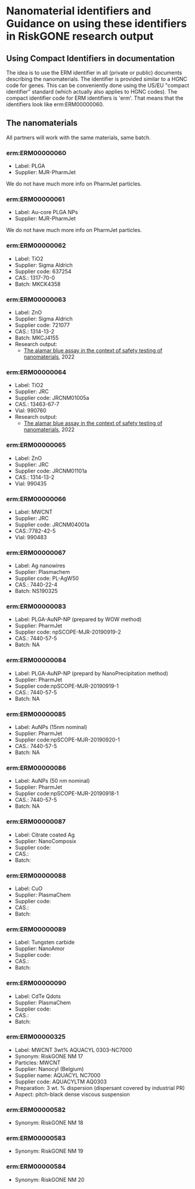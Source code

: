 # Nanomaterial identifiers and Guidance on using these identifiers in RiskGONE research output

## Using Compact Identifiers in documentation

The idea is to use the ERM identifier in all (private or public) documents describing the
nanomaterials. The identifier is provided similar to a HGNC code for genes. This can be
conveniently done using the US/EU "compact identifier" standard (which actually also applies
to HGNC codes). The compact identifier code for ERM identifiers is 'erm'. That means that
the identifiers look like erm:ERM00000060.

## The nanomaterials

All partners will work with the same materials, same batch.

### erm:ERM00000060
<script type="application/ld+json">{
  "@context": "https://schema.org/",
  "@type": "ChemicalSubstance",
  "http://purl.org/dc/terms/conformsTo": {
    "@type": "CreativeWork",
    "@id": "https://bioschemas.org/profiles/ChemicalSubstance/0.4-RELEASE/"
  },
  "@id": "https://nanocommons.github.io/identifiers/registry#ERM00000060",
  "name": "PLGA",
  "identifier": [
    "https://nanocommons.github.io/identifiers/registry#ERM00000060", "erm:ERM00000060", "ERM00000060"
  ]
}</script>

* Label: PLGA
* Supplier: MJR-PharmJet

We do not have much more info on PharmJet particles.

### erm:ERM00000061
<script type="application/ld+json">{
  "@context": "https://schema.org/",
  "@type": "ChemicalSubstance",
  "http://purl.org/dc/terms/conformsTo": {
    "@type": "CreativeWork",
    "@id": "https://bioschemas.org/profiles/ChemicalSubstance/0.4-RELEASE/"
  },
  "@id": "https://nanocommons.github.io/identifiers/registry#ERM00000061",
  "name": "Au-core PLGA NPs",
  "identifier": [
    "https://nanocommons.github.io/identifiers/registry#ERM00000061", "erm:ERM00000061", "ERM00000061"
  ]
}</script>

* Label: Au-core PLGA NPs
* Supplier: MJR-PharmJet

We do not have much more info on PharmJet particles.

### erm:ERM00000062
<script type="application/ld+json">{
  "@context": "https://schema.org/",
  "@type": "ChemicalSubstance",
  "http://purl.org/dc/terms/conformsTo": {
    "@type": "CreativeWork",
    "@id": "https://bioschemas.org/profiles/ChemicalSubstance/0.4-RELEASE/"
  },
  "@id": "https://nanocommons.github.io/identifiers/registry#ERM00000062",
  "name": "TiO2",
  "identifier": [
    "https://nanocommons.github.io/identifiers/registry#ERM00000062", "erm:ERM00000062", "ERM00000062",
    "1317-70-0"
  ]
}</script>

* Label: TiO2
* Supplier: Sigma Aldrich
* Supplier code: 637254
* CAS.: 1317-70-0
* Batch: MKCK4358

### erm:ERM00000063
<script type="application/ld+json">{
  "@context": "https://schema.org/",
  "@type": "ChemicalSubstance",
  "http://purl.org/dc/terms/conformsTo": {
    "@type": "CreativeWork",
    "@id": "https://bioschemas.org/profiles/ChemicalSubstance/0.4-RELEASE/"
  },
  "@id": "https://nanocommons.github.io/identifiers/registry#ERM00000063",
  "name": "ZnO",
  "identifier": [
    "https://nanocommons.github.io/identifiers/registry#ERM00000063", "erm:ERM00000063", "ERM00000063",
    "1314-13-2"
  ]
}</script>

* Label: ZnO
* Supplier: Sigma Aldrich
* Supplier code: 721077
* CAS.: 1314-13-2
* Batch: MKCJ4155
* Research output:
  * [The alamar blue assay in the context of safety testing of nanomaterials](https://doi.org/10.3389%2Fftox.2022.981701), 2022

### erm:ERM00000064
<script type="application/ld+json">{
  "@context": "https://schema.org/",
  "@type": "ChemicalSubstance",
  "http://purl.org/dc/terms/conformsTo": {
    "@type": "CreativeWork",
    "@id": "https://bioschemas.org/profiles/ChemicalSubstance/0.4-RELEASE/"
  },
  "@id": "https://nanocommons.github.io/identifiers/registry#ERM00000064",
  "name": "TiO2",
  "identifier": [
    "https://nanocommons.github.io/identifiers/registry#ERM00000064", "erm:ERM00000064", "ERM00000064",
    "13463-67-7", "JRCNM01005a"
  ]
}</script>

* Label: TiO2
* Supplier: JRC
* Supplier code: JRCNM01005a
* CAS.: 13463-67-7
* Vial: 990760
* Research output:
  * [The alamar blue assay in the context of safety testing of nanomaterials](https://doi.org/10.3389%2Fftox.2022.981701), 2022

### erm:ERM00000065
<script type="application/ld+json">{
  "@context": "https://schema.org/",
  "@type": "ChemicalSubstance",
  "http://purl.org/dc/terms/conformsTo": {
    "@type": "CreativeWork",
    "@id": "https://bioschemas.org/profiles/ChemicalSubstance/0.4-RELEASE/"
  },
  "@id": "https://nanocommons.github.io/identifiers/registry#ERM00000065",
  "name": "ZnO",
  "identifier": [
    "https://nanocommons.github.io/identifiers/registry#ERM00000065", "erm:ERM00000065", "ERM00000065",
    "1314-13-2", "JRCNM01101a"
  ]
}</script>

* Label: ZnO
* Supplier: JRC
* Supplier code: JRCNM01101a
* CAS.: 1314-13-2
* Vial: 990435

### erm:ERM00000066
<script type="application/ld+json">{
  "@context": "https://schema.org/",
  "@type": "ChemicalSubstance",
  "http://purl.org/dc/terms/conformsTo": {
    "@type": "CreativeWork",
    "@id": "https://bioschemas.org/profiles/ChemicalSubstance/0.4-RELEASE/"
  },
  "@id": "https://nanocommons.github.io/identifiers/registry#ERM00000066",
  "name": "ZnO",
  "identifier": [
    "https://nanocommons.github.io/identifiers/registry#ERM00000066", "erm:ERM00000066", "ERM00000066",
    "7782-42-5", "JRCNM04001a"
  ]
}</script>

* Label: MWCNT
* Supplier: JRC
* Supplier code: JRCNM04001a
* CAS.:7782-42-5
* Vial: 990483

### erm:ERM00000067
<script type="application/ld+json">{
  "@context": "https://schema.org/",
  "@type": "ChemicalSubstance",
  "http://purl.org/dc/terms/conformsTo": {
    "@type": "CreativeWork",
    "@id": "https://bioschemas.org/profiles/ChemicalSubstance/0.4-RELEASE/"
  },
  "@id": "https://nanocommons.github.io/identifiers/registry#ERM00000067",
  "name": "Ag nanowires",
  "identifier": [
    "https://nanocommons.github.io/identifiers/registry#ERM00000067", "erm:ERM00000067", "ERM00000067",
    "7440-22-4"
  ]
}</script>

* Label: Ag nanowires
* Supplier: Plasmachem
* Supplier code: PL-AgW50
* CAS.: 7440-22-4
* Batch: NS190325

### erm:ERM00000083
<script type="application/ld+json">{
  "@context": "https://schema.org/",
  "@type": "ChemicalSubstance",
  "http://purl.org/dc/terms/conformsTo": {
    "@type": "CreativeWork",
    "@id": "https://bioschemas.org/profiles/ChemicalSubstance/0.4-RELEASE/"
  },
  "@id": "https://nanocommons.github.io/identifiers/registry#ERM00000083",
  "name": "PLGA-AuNP-NP (prepared by WOW method)",
  "identifier": [
    "https://nanocommons.github.io/identifiers/registry#ERM00000083", "erm:ERM00000083", "ERM00000083",
    "7440-57-5"
  ]
}</script>

* Label: PLGA-AuNP-NP (prepared by WOW method)
* Supplier: PharmJet
*	Supplier code: npSCOPE-MJR-20190919-2
*	CAS.: 7440-57-5
*	Batch: NA 

### erm:ERM00000084
<script type="application/ld+json">{
  "@context": "https://schema.org/",
  "@type": "ChemicalSubstance",
  "http://purl.org/dc/terms/conformsTo": {
    "@type": "CreativeWork",
    "@id": "https://bioschemas.org/profiles/ChemicalSubstance/0.4-RELEASE/"
  },
  "@id": "https://nanocommons.github.io/identifiers/registry#ERM00000084",
  "name": "PLGA-AuNP-NP (prepard by NanoPrecipitation method)",
  "identifier": [
    "https://nanocommons.github.io/identifiers/registry#ERM00000084", "erm:ERM00000084", "ERM00000084",
    "7440-57-5"
  ]
}</script>

* Label: PLGA-AuNP-NP (prepard by NanoPrecipitation method)
* Supplier: PharmJet
* Supplier code:npSCOPE-MJR-20190919-1
* CAS.: 7440-57-5
* Batch: NA

### erm:ERM00000085
<script type="application/ld+json">{
  "@context": "https://schema.org/",
  "@type": "ChemicalSubstance",
  "http://purl.org/dc/terms/conformsTo": {
    "@type": "CreativeWork",
    "@id": "https://bioschemas.org/profiles/ChemicalSubstance/0.4-RELEASE/"
  },
  "@id": "https://nanocommons.github.io/identifiers/registry#ERM00000085",
  "name": "AuNPs (15nm nominal)",
  "identifier": [
    "https://nanocommons.github.io/identifiers/registry#ERM00000085", "erm:ERM00000085", "ERM00000085",
    "7440-57-5"
  ]
}</script>

* Label: AuNPs (15nm nominal)
* Supplier: PharmJet
* Supplier code:npSCOPE-MJR-20190920-1
* CAS.: 7440-57-5
* Batch: NA

### erm:ERM00000086
<script type="application/ld+json">{
  "@context": "https://schema.org/",
  "@type": "ChemicalSubstance",
  "http://purl.org/dc/terms/conformsTo": {
    "@type": "CreativeWork",
    "@id": "https://bioschemas.org/profiles/ChemicalSubstance/0.4-RELEASE/"
  },
  "@id": "https://nanocommons.github.io/identifiers/registry#ERM00000086",
  "name": "AuNPs (50 nm nominal)",
  "identifier": [
    "https://nanocommons.github.io/identifiers/registry#ERM00000086", "erm:ERM00000086", "ERM00000086",
    "7440-57-5"
  ]
}</script>

* Label: AuNPs (50 nm nominal)
* Supplier: PharmJet
* Supplier code:npSCOPE-MJR-20190918-1
* CAS.: 7440-57-5
* Batch: NA

### erm:ERM00000087
<script type="application/ld+json">{
  "@context": "https://schema.org/",
  "@type": "ChemicalSubstance",
  "http://purl.org/dc/terms/conformsTo": {
    "@type": "CreativeWork",
    "@id": "https://bioschemas.org/profiles/ChemicalSubstance/0.4-RELEASE/"
  },
  "@id": "https://nanocommons.github.io/identifiers/registry#ERM000000837",
  "name": "Citrate coated Ag",
  "identifier": [
    "https://nanocommons.github.io/identifiers/registry#ERM00000087", "erm:ERM00000087", "ERM00000087"
  ]
}</script>

* Label: Citrate coated Ag
* Supplier: NanoComposix 
* Supplier code:
* CAS.: 
* Batch: 

### erm:ERM00000088
<script type="application/ld+json">{
  "@context": "https://schema.org/",
  "@type": "ChemicalSubstance",
  "http://purl.org/dc/terms/conformsTo": {
    "@type": "CreativeWork",
    "@id": "https://bioschemas.org/profiles/ChemicalSubstance/0.4-RELEASE/"
  },
  "@id": "https://nanocommons.github.io/identifiers/registry#ERM00000088",
  "name": "CuO",
  "identifier": [
    "https://nanocommons.github.io/identifiers/registry#ERM00000088", "erm:ERM00000088", "ERM00000088"
  ]
}</script>

* Label: CuO
* Supplier: PlasmaChem
* Supplier code:
* CAS.: 
* Batch: 

### erm:ERM00000089
<script type="application/ld+json">{
  "@context": "https://schema.org/",
  "@type": "ChemicalSubstance",
  "http://purl.org/dc/terms/conformsTo": {
    "@type": "CreativeWork",
    "@id": "https://bioschemas.org/profiles/ChemicalSubstance/0.4-RELEASE/"
  },
  "@id": "https://nanocommons.github.io/identifiers/registry#ERM00000089",
  "name": "Tungsten carbide",
  "identifier": [
    "https://nanocommons.github.io/identifiers/registry#ERM00000089", "erm:ERM00000089", "ERM00000089"
  ]
}</script>

* Label: Tungsten carbide
* Supplier: NanoAmor
* Supplier code:
* CAS.: 
* Batch: 

### erm:ERM00000090
<script type="application/ld+json">{
  "@context": "https://schema.org/",
  "@type": "ChemicalSubstance",
  "http://purl.org/dc/terms/conformsTo": {
    "@type": "CreativeWork",
    "@id": "https://bioschemas.org/profiles/ChemicalSubstance/0.4-RELEASE/"
  },
  "@id": "https://nanocommons.github.io/identifiers/registry#ERM00000090",
  "name": "CdTe Qdots",
  "identifier": [
    "https://nanocommons.github.io/identifiers/registry#ERM00000090", "erm:ERM00000090", "ERM00000090"
  ]
}</script>

* Label: CdTe Qdots
* Supplier: PlasmaChem
* Supplier code:
* CAS.: 
* Batch: 

### erm:ERM00000325 
<script type="application/ld+json">{
  "@context": "https://schema.org/",
  "@type": "ChemicalSubstance",
  "http://purl.org/dc/terms/conformsTo": {
    "@type": "CreativeWork",
    "@id": "https://bioschemas.org/profiles/ChemicalSubstance/0.4-RELEASE/"
  },
  "@id": "https://nanocommons.github.io/identifiers/registry#ERM00000325",
  "name": [ "MWCNT 3wt% AQUACYL 0303-NC7000", "RiskGONE NM 17" ],
  "identifier": [
    "https://nanocommons.github.io/identifiers/registry#ERM00000325", "erm:ERM00000325", "ERM00000325"
  ]
}</script>

* Label: MWCNT 3wt% AQUACYL 0303-NC7000
* Synonym: RiskGONE NM 17
* Particles: MWCNT
* Supplier: Nanocyl (Belgium)
* Supplier name: AQUACYL NC7000
* Supplier code: AQUACYLTM AQ0303
* Preparation: 3 wt. % dispersion (dispersant covered by industrial PR)
* Aspect: pitch-black dense viscous suspension

### erm:ERM00000582
<script type="application/ld+json">{
  "@context": "https://schema.org/",
  "@type": "ChemicalSubstance",
  "http://purl.org/dc/terms/conformsTo": {
    "@type": "CreativeWork",
    "@id": "https://bioschemas.org/profiles/ChemicalSubstance/0.4-RELEASE/"
  },
  "@id": "https://nanocommons.github.io/identifiers/registry#ERM00000582",
  "name": [ "RiskGONE NM 18" ],
  "identifier": [
    "https://nanocommons.github.io/identifiers/registry#ERM00000582", "erm:ERM00000582", "ERM00000582"
  ]
}</script>

* Synonym: RiskGONE NM 18

### erm:ERM00000583
<script type="application/ld+json">{
  "@context": "https://schema.org/",
  "@type": "ChemicalSubstance",
  "http://purl.org/dc/terms/conformsTo": {
    "@type": "CreativeWork",
    "@id": "https://bioschemas.org/profiles/ChemicalSubstance/0.4-RELEASE/"
  },
  "@id": "https://nanocommons.github.io/identifiers/registry#ERM00000583",
  "name": [ "RiskGONE NM 19" ],
  "identifier": [
    "https://nanocommons.github.io/identifiers/registry#ERM00000583", "erm:ERM00000583", "ERM00000583"
  ]
}</script>

* Synonym: RiskGONE NM 19

### erm:ERM00000584
<script type="application/ld+json">{
  "@context": "https://schema.org/",
  "@type": "ChemicalSubstance",
  "http://purl.org/dc/terms/conformsTo": {
    "@type": "CreativeWork",
    "@id": "https://bioschemas.org/profiles/ChemicalSubstance/0.4-RELEASE/"
  },
  "@id": "https://nanocommons.github.io/identifiers/registry#ERM00000584",
  "name": [ "RiskGONE NM 20" ],
  "identifier": [
    "https://nanocommons.github.io/identifiers/registry#ERM00000584", "erm:ERM00000584", "ERM00000584"
  ]
}</script>

* Synonym: RiskGONE NM 20
